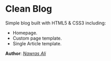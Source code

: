 # Clean Blog

Simple blog built with HTML5 & CSS3 including:

 - Homepage.
 - Custom page template.
 - Single Article template.

**Author**: [*Nawras Ali*](https://nawrasothman.space)
